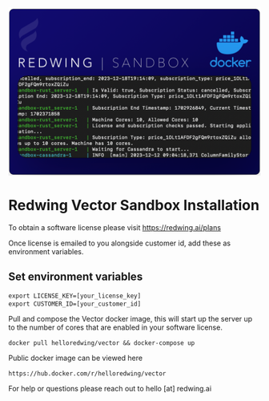 ![Project Image](sandbox.png)

# Redwing Vector Sandbox Installation
To obtain a software license please visit https://redwing.ai/plans

Once license is emailed to you alongside customer id, add these as environment variables.

## Set environment variables

```
export LICENSE_KEY=[your_license_key]
export CUSTOMER_ID=[your_customer_id]
```

Pull and compose the Vector docker image, this will start up the server up to the number of cores that are enabled in your software license.
```
docker pull helloredwing/vector && docker-compose up
```

Public docker image can be viewed here
```
https://hub.docker.com/r/helloredwing/vector
```

For help or questions please reach out to hello [at] redwing.ai

